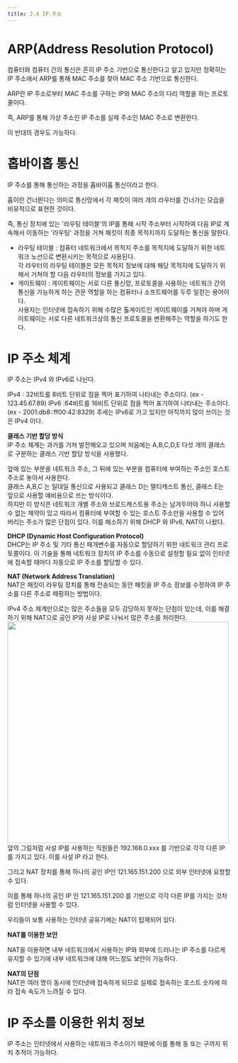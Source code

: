 ```yaml
---
title: 2.4 IP 주소
---
```

# ARP(Address Resolution Protocol)
컴퓨터와 컴퓨터 간의 통신은 흔히 IP 주소 기반으로 통신한다고 알고 있지만
정확히는 IP 주소에서 ARP를 통해 MAC 주소를 찾아 MAC 주소 기반으로 통신한다.

ARP란 IP 주소로부터 MAC 주소를 구하는 IP와 MAC 주소의 다리 역할을 하는 프로토콜이다.

즉, ARP를 통해 가상 주소인 IP 주소를 실제 주소인 MAC 주소로 변환한다.

이 반대의 경우도 가능하다.

# 홉바이홉 통신
IP 주소를 통해 통신하는 과정을 홉바이홉 통신이라고 한다.

홉이란 건너뛴다는 의미로 통신망에서 각 패킷이 여러 개의 라우터를 건너가는 모습을 비유적으로 표현한 것이다.

즉, 통신 장치에 있는 '라우팅 테이블'의 IP를 통해 시작 주소부터 시작하여 다음 IP로 계속해서 이동하는 '라우팅' 과정을 거쳐 패킷이 최종 목적지까지 도달하는 통신을 말한다.<br>
* 라우팅 테이블 : 컴퓨터 네트워크에서 목적지 주소를 목적지에 도달하기 위한 네트워크 노선으로 변환시키는 목적으로 사용된다.<br> 각 라우터의 라우팅 테이블은 모든 목적지 정보에 대해 해당 목적지에 도달하기 위해서 거쳐야 할 다음 라우터의 정보를 가지고 있다.
* 게이트웨이 : 게이트웨이는 서로 다른 통신망, 프로토콜을 사용하는 네트워크 간의 통신을 가능하게 하는 관문 역할을 하는 컴퓨터나 소프트웨어를 두루 일컫는 용어이다.<br> 사용자는 인터넷에 접속하기 위해 수많은 톨게이트인 게이트웨이를 거쳐야 하며 게이트웨이는 서로 다른 네트워크상의 통신 프로토콜을 변환해주는 역할을 하기도 한다.
# IP 주소 체계
IP 주소는 IPv4 와 IPv6로 나뉜다.

IPv4 : 32비트를 8비트 단위로 점을 찍어 표기하여 나타내는 주소이다. (ex - 123.45.67.89)
IPv6 :64비트를 16비트 단위로 점을 찍어 표기하여 나타내는 주소이다. (ex - 2001:db8::ff00:42:8329)
추세는 IPv6로 가고 있지만 아직까지 많이 쓰이는 것은 IPv4 이다.

**클래스 기반 할당 방식**<br> 
IP 주소 체계는 과거를 거쳐 발전해오고 있으며 처음에는 A,B,C,D,E 다섯 개의 클래스로 구분하는 
클래스 기반 할당 방식을 사용했다.

앞에 있는 부분을 네트워크 주소, 그 뒤에 있는 부분을 컴퓨터에 부여하는 주소인 호스트 주소로 놓아서 사용한다.<br>
클래스 A,B,C 는 일대일 통신으로 사용되고 클래스 D는 멀티캐스트 통신, 클래스 E는 앞으로 사용할 예비용으로 쓰는 방식이다.<br>
하지만 이 방식은 네트워크 개별 주소와 브로드캐스트용 주소는 남겨두어야 하니 사용할 수 없는 제약이 있고 따라서 컴퓨터에 부여할 수 있는 호스트 주소만을 사용할 수 있어 버리는 주소가 많은 단점이 있다. 이를 해소하기 위해 DHCP 와 IPv6, NAT이 나왔다.<br>

**DHCP (Dynamic Host Configuration Protocol)**<br>
DHCP는 IP 주소 및 기타 통신 매개변수를 자동으로 할당하기 위한 네트워크 관리 프로토콜이다.
이 기술을 통해 네트워크 장치의 IP 주소를 수동으로 설정할 필요 없이 인터넷에 접속할 때마다
자동으로 IP 주소를 할당할 수 있다.

**NAT (Network Address Translation)**<br>
NAT은 패킷이 라우팅 장치를 통해 전송되는 동안 패킷을 IP 주소 정보를 수정하여
IP 주소를 다른 주소로 매핑하는 방법이다.

IPv4 주소 체계만으로는 많은 주소들을 모두 감당하지 못하는 단점이 있는데, 이를 해결하기 위해 NAT으로 공인 IP와 사설 IP로 나눠서 많은 주소를 처리한다.<br>
<img src="https://drive.google.com/uc?export=view&id=12DghBs_cmsKsY5K3G1ipI1RkrtDQUQ-L" width="500"><br>
앞의 그림처럼 사설 IP를 사용하는 직원들은 192.168.0.xxx 를 기반으로 각각 다른 IP를 가지고 있다.
이를 사설 IP 라고 한다.


그리고 NAT 장치를 통해 하나의 공인 IP인 121.165.151.200 으로 외부 인터넷에 요청할 수 있다.

이를 통해 하나의 공인 IP 인 121.165.151.200 를 기반으로
각각 다른 IP를 가지는 것처럼 인터넷을 사용할 수 있다.

우리들이 보통 사용하는 인터넷 공유기에는 NAT이 탑재되어 있다.

 

**NAT를 이용한 보안**

NAT을 이용하면 내부 네트워크에서 사용하는 IP와 외부에 드러나는 IP 주소를 다르게 유지할 수 있기에
내부 네트워크에 대해 어느정도 보안이 가능하다.

 

**NAT의 단점**<br>
NAT은 여러 명이 동시에 인터넷에 접속하게 되므로 실제로 접속하는 호스트 숫자에 따라
접속 속도가 느려질 수 있다.
# IP 주소를 이용한 위치 정보
IP 주소는 인터넷에서 사용하는 네트워크 주소이기 때문에 이를 통해 동 또는 구까지 위치 추적이 가능하다.

